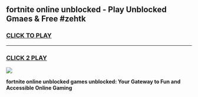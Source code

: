 
## fortnite online unblocked - Play Unblocked Gmaes & Free #zehtk
<h3>
<a href="https://news.freeplayer.one?title=fortnite_online_unblocked&ref=24F">CLICK TO PLAY</a></h3>
<hr>

<h3>
<a href="https://news.freeplayer.one?title=fortnite_online_unblocked&ref=24F">CLICK 2 PLAY</a>
  
</h3>

<a href="https://news.freeplayer.one?title=fortnite_online_unblocked&ref=24F/"><img src="https://clearcache.store/games.png"></a>


**fortnite online unblocked games unblocked: Your Gateway to Fun and Accessible Online Gaming**
